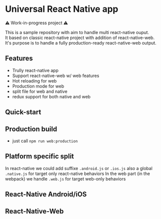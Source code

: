 # Universal React Native app
⚠ Work-in-progress project ⚠️

This is a sample repository with aim to handle multi react-native ouput.  
It based on classic react-native project with addition of react-native-web.   
It's purpose is to handle a fully production-ready react-native-web output. 


## Features
- Trully react-native app
- Support react-native-web w/ web features
- Hot reloading for web
- Production mode for web
- split file for web and native
- redux support for both native and web

## Quick-start


## Production build
- just call `npm run web:production`

## Platform specific split
In react-native we could add suffixe `.android.js` or `.ios.js` also a global `.native.js` for target only react-native behaviors
In the web part (in the webpack) we handle `.web.js` for target web-only behaviors

## React-Native Android/iOS


## React-Native-Web